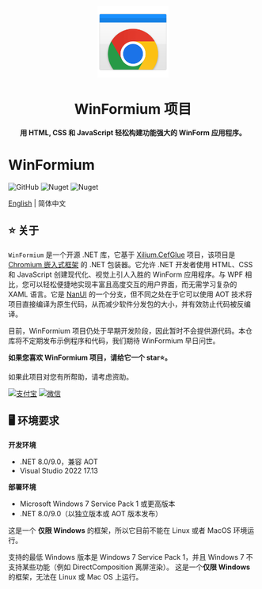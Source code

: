 <p align="center">
    <img src="./artworks/WinFormiumLogo.png" width="144" />
</p>
<h1 align="center">WinFormium 项目</h1>
<p align="center"><strong>用 HTML, CSS 和 JavaScript 轻松构建功能强大的 WinForm 应用程序。</strong></p>

# WinFormium

![GitHub](https://img.shields.io/github/license/XuanchenLin/WinFormium)
![Nuget](https://img.shields.io/nuget/v/WinFormium)
![Nuget](https://img.shields.io/nuget/dt/WinFormium)

[English](README.md) | 简体中文

## ⭐ 关于

`WinFormium` 是一个开源 .NET 库，它基于 [Xilium.CefGlue](https://bitbucket.org/xilium/xilium.cefglue/wiki/Home) 项目，该项目是 [Chromium 嵌入式框架](https://bitbucket.org/chromiumembedded/cef) 的 .NET 包装器。它允许 .NET 开发者使用 HTML、CSS 和 JavaScript 创建现代化、视觉上引人入胜的 WinForm 应用程序。与 WPF 相比，您可以轻松便捷地实现丰富且高度交互的用户界面，而无需学习复杂的 XAML 语言。它是 [NanUI](https://github.com/NetDimension/NanUI) 的一个分支，但不同之处在于它可以使用 AOT 技术将项目直接编译为原生代码，从而减少软件分发包的大小，并有效防止代码被反编译。

目前，WinFormium 项目仍处于早期开发阶段，因此暂时不会提供源代码。本仓库将不定期发布示例程序和代码，我们期待 WinFormium 早日问世。

**如果您喜欢 WinFormium 项目，请给它一个 star⭐。**

如果此项目对您有所帮助，请考虑资助。

[![支付宝](https://img.shields.io/badge/%E6%8D%90%E8%B5%A0-%E6%94%AF%E4%BB%98%E5%AE%9D-blue)](docs/assets/qrcode.png)
[![微信](https://img.shields.io/badge/%E6%8D%90%E8%B5%A0-%E5%BE%AE%E4%BF%A1-Green)](docs/assets/qrcode.png)

## 🖥️ 环境要求

**开发环境**

- .NET 8.0/9.0，兼容 AOT
- Visual Studio 2022 17.13

**部署环境**

- Microsoft Windows 7 Service Pack 1 或更高版本
- .NET 8.0/9.0（以独立版本或 AOT 版本发布）

这是一个 **仅限 Windows** 的框架，所以它目前不能在 Linux 或者 MacOS 环境运行。

支持的最低 Windows 版本是 Windows 7 Service Pack 1，并且 Windows 7 不支持某些功能（例如 DirectComposition 离屏渲染）。
这是一个**仅限 Windows** 的框架，无法在 Linux 或 Mac OS 上运行。
